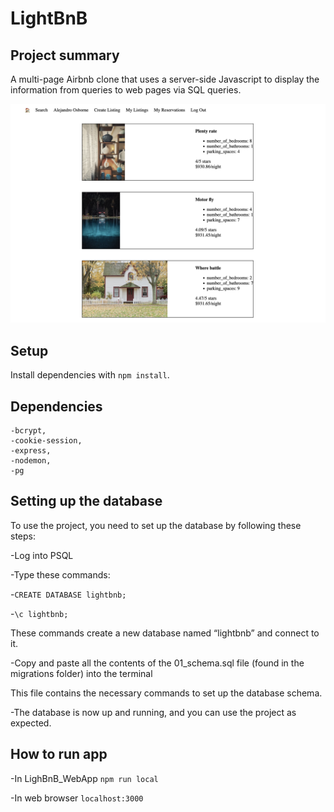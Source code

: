 # LightBnB

## Project summary

A multi-page Airbnb clone that uses a server-side Javascript to display the information from queries to web pages via SQL queries.

![front page](img/lightbnb.png)

## Setup

Install dependencies with `npm install`.

## Dependencies

    -bcrypt,
    -cookie-session,
    -express,
    -nodemon,
    -pg

## Setting up the database

To use the project, you need to set up the database by following these steps:

-Log into PSQL

-Type these commands:

-`CREATE DATABASE lightbnb;`

-`\c lightbnb;`

These commands create a new database named “lightbnb” and connect to it.

-Copy and paste all the contents of the 01_schema.sql file (found in the migrations folder) into the terminal 

This file contains the necessary commands to set up the database schema.

-The database is now up and running, and you can use the project as expected. 

## How to run app

-In LighBnB_WebApp
`npm run local`

-In web browser
`localhost:3000`
